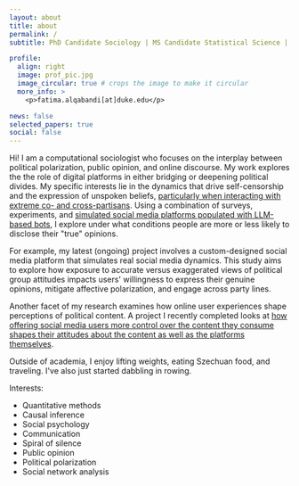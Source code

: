 ```yaml
---
layout: about
title: about
permalink: /
subtitle: PhD Candidate Sociology | MS Candidate Statistical Science | Computational Social Scientist

profile:
  align: right
  image: prof_pic.jpg
  image_circular: true # crops the image to make it circular
  more_info: >
    <p>fatima.alqabandi[at]duke.edu</p>

news: false 
selected_papers: true 
social: false 
---
```


Hi! I am a computational sociologist who focuses on the interplay between political polarization, public opinion, and online discourse. My work explores the the role of digital platforms in either bridging or deepening political divides. My specific interests lie in the dynamics that drive self-censorship and the expression of unspoken beliefs, [particularly when interacting with extreme co- and cross-partisans](https://osf.io/preprints/socarxiv/qpmce). Using a combination of surveys, experiments, and [simulated social media platforms populated with LLM-based bots](https://osf.io/preprints/socarxiv/ucfbk), I explore under what conditions people are more or less likely to disclose their "true" opinions. 

For example, my latest (ongoing) project involves a custom-designed social media platform that simulates real social media dynamics. This study aims to explore how exposure to accurate versus exaggerated views of political group attitudes impacts users' willingness to express their genuine opinions, mitigate affective polarization, and engage across party lines.

Another facet of my research examines how online user experiences shape perceptions of political content. A project I recently completed looks at [how offering social media users more control over the content they consume shapes their attitudes about the content as well as the platforms themselves](https://osf.io/ubyac). 

Outside of academia, I enjoy lifting weights, eating Szechuan food, and traveling. I've also just started dabbling in rowing. 


Interests:
- Quantitative methods
- Causal inference
- Social psychology
- Communication
- Spiral of silence
- Public opinion
- Political polarization
- Social network analysis
